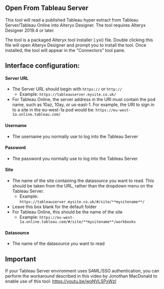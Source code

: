 ## Open From Tableau Server

This tool will read a published Tableau hyper extract from Tableau Server/Tableau Online into Alteryx Designer. The tool requires Alteryx Designer 2019.4 or later.

The tool is a packaged Alteryx tool installer (.yxi) file. Double clicking this file will open Alteryx Designer and prompt you to install the tool. Once installed, the tool will appear in the "Connectors" tool pane.

## Interface configuration:

#### Server URL

- The Server URL should begin with `https://` or `http://`
  - Example: `https://tableauserver.mysite.co.uk/`
- For Tableau Online, the server address in the URI must contain the pod name, such as 10az, 10ay, or us-east-1. For example, the URI to sign in to a site in the eu-west-1a pod would be: `https://eu-west-1a.online.tableau.com/`

#### Username

- The username you normally use to log into the Tableau Server

#### Password

- The password you normally use to log into the Tableau Server

#### Site

- The name of the site containing the datasource you want to read. This should be taken from the URL, rather than the dropdown menu on the Tableau Server.
  - Example: `https://tableauserver.mysite.co.uk/#/site/**mysitename**/`
- Leave this box blank for the default folder
- For Tableau Online, this should be the name of the site
  - Example: `https://eu-west-1a.online.tableau.com/#/site/**mysitename**/workbooks`

#### Datasource

- The name of the datasource you want to read

## Important

If your Tableau Server environment uses SAML/SSO authentication, you can perform the workaround described in this video by Jonothan MacDonald to enable use of this tool: https://youtu.be/woNVLSPxWzI
